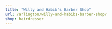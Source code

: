 ```yaml
---
title: "Willy and Habib's Barber Shop"
url: /arlington/willy-and-habibs-barber-shop/
shop: hairdresser
---
```

